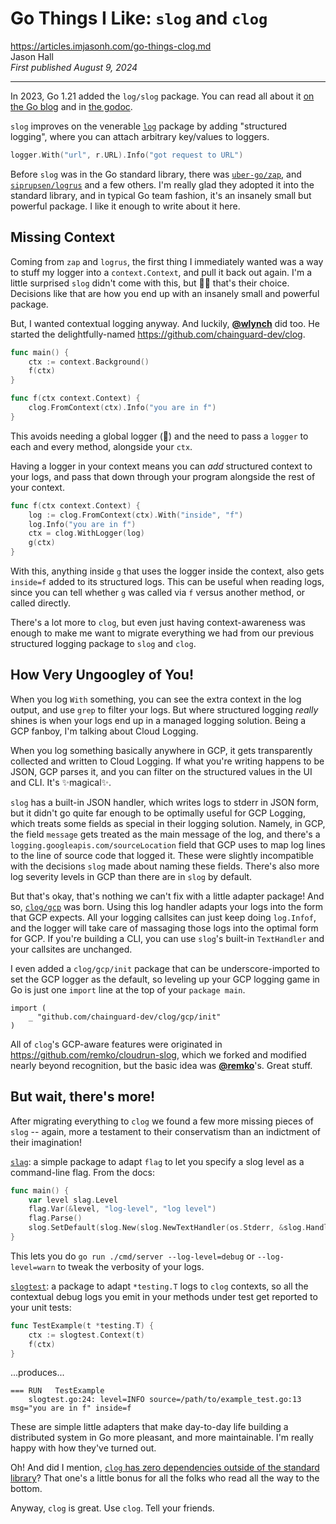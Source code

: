 # Go Things I Like: `slog` and `clog`

https://articles.imjasonh.com/go-things-clog.md<br>
Jason Hall<br>
_First published August 9, 2024_

-----

In 2023, Go 1.21 added the `log/slog` package. You can read all about it [on the Go blog](https://go.dev/blog/slog) and in [the godoc](https://pkg.go.dev/log/slog).

`slog` improves on the venerable [`log`](https://pkg.go.dev/log) package by adding "structured logging", where you can attach arbitrary key/values to loggers.

```go
logger.With("url", r.URL).Info("got request to URL")
```

Before `slog` was in the Go standard library, there was [`uber-go/zap`](https://github.com/uber-go/zap), and [`siprupsen/logrus`](https://github.com/sirupsen/logrus) and a few others. I'm really glad they adopted it into the standard library, and in typical Go team fashion, it's an insanely small but powerful package. I like it enough to write about it here.

## Missing Context

Coming from `zap` and `logrus`, the first thing I immediately wanted was a way to stuff my logger into a `context.Context`, and pull it back out again. I'm a little surprised `slog` didn't come with this, but 🤷‍♂️ that's their choice. Decisions like that are how you end up with an insanely small and powerful package.

But, I wanted contextual logging anyway. And luckily, [**@wlynch**](https://github.com/wlynch) did too. He started the delightfully-named https://github.com/chainguard-dev/clog.

```go
func main() {
	ctx := context.Background()
	f(ctx)
}

func f(ctx context.Context) {
	clog.FromContext(ctx).Info("you are in f")
}
```

This avoids needing a global logger (🤢) and the need to pass a `logger` to each and every method, alongside your `ctx`.

Having a logger in your context means you can _add_ structured context to your logs, and pass that down through your program alongside the rest of your context.

```go
func f(ctx context.Context) {
	log := clog.FromContext(ctx).With("inside", "f")
	log.Info("you are in f")
	ctx = clog.WithLogger(log)
	g(ctx)
}
```

With this, anything inside `g` that uses the logger inside the context, also gets `inside=f` added to its structured logs. This can be useful when reading logs, since you can tell whether `g` was called via `f` versus another method, or called directly.

There's a lot more to `clog`, but even just having context-awareness was enough to make me want to migrate everything we had from our previous structured logging package to `slog` and `clog`.

## How Very Ungoogley of You!

When you log `With` something, you can see the extra context in the log output, and use `grep` to filter your logs. But where structured logging _really_ shines is when your logs end up in a managed logging solution. Being a GCP fanboy, I'm talking about Cloud Logging.

When you log something basically anywhere in GCP, it gets transparently collected and written to Cloud Logging. If what you're writing happens to be JSON, GCP parses it, and you can filter on the structured values in the UI and CLI. It's ✨magical✨.

`slog` has a built-in JSON handler, which writes logs to stderr in JSON form, but it didn't go quite far enough to be optimally useful for GCP Logging, which treats some fields as special in their logging solution. Namely, in GCP, the field `message` gets treated as the main message of the log, and there's a `logging.googleapis.com/sourceLocation` field that GCP uses to map log lines to the line of source code that logged it. These were slightly incompatible with the decisions `slog` made about naming these fields. There's also more log severity levels in GCP than there are in `slog` by default.

But that's okay, that's nothing we can't fix with a little adapter package! And so, [`clog/gcp`](https://github.com/chainguard-dev/clog/tree/main/gcp) was born. Using this log handler adapts your logs into the form that GCP expects. All your logging callsites can just keep doing `log.Infof`, and the logger will take care of massaging those logs into the optimal form for GCP. If you're building a CLI, you can use `slog`'s built-in `TextHandler` and your callsites are unchanged.

I even added a `clog/gcp/init` package that can be underscore-imported to set the GCP logger as the default, so leveling up your GCP logging game in Go is just one `import` line at the top of your `package main`.

```
import (
	_ "github.com/chainguard-dev/clog/gcp/init"
)
```

All of `clog`'s GCP-aware features were originated in https://github.com/remko/cloudrun-slog, which we forked and modified nearly beyond recognition, but the basic idea was [**@remko**](https://github.com/remko)'s. Great stuff.

## But wait, there's more!

After migrating everything to `clog` we found a few more missing pieces of `slog` -- again, more a testament to their conservatism than an indictment of their imagination!

[`slag`](https://pkg.go.dev/github.com/chainguard-dev/clog/slag): a simple package to adapt `flag` to let you specify a slog level as a command-line flag. From the docs:

```go
func main() {
	var level slag.Level
	flag.Var(&level, "log-level", "log level")
	flag.Parse()
	slog.SetDefault(slog.New(slog.NewTextHandler(os.Stderr, &slog.HandlerOptions{Level: &level})))
}
```

This lets you do `go run ./cmd/server --log-level=debug` or `--log-level=warn` to tweak the verbosity of your logs.

[`slogtest`](https://pkg.go.dev/github.com/chainguard-dev/clog/slogtest): a package to adapt `*testing.T` logs to `clog` contexts, so all the contextual debug logs you emit in your methods under test get reported to your unit tests:

```go
func TestExample(t *testing.T) {
	ctx := slogtest.Context(t)
	f(ctx)
}
```

...produces...

```
=== RUN   TestExample
	slogtest.go:24: level=INFO source=/path/to/example_test.go:13 msg="you are in f" inside=f
```

These are simple little adapters that make day-to-day life building a distributed system in Go more pleasant, and more maintainable. I'm really happy with how they've turned out.

Oh! And did I mention, [`clog` has zero dependencies outside of the standard library](https://github.com/chainguard-dev/clog/blob/main/go.mod)? That one's a little bonus for all the folks who read all the way to the bottom.

Anyway, `clog` is great. Use `clog`. Tell your friends.
